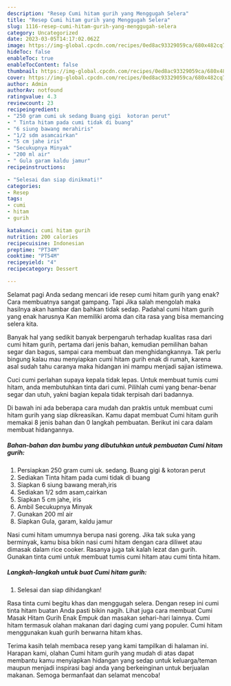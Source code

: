 ```yaml
---
description: "Resep Cumi hitam gurih yang Menggugah Selera"
title: "Resep Cumi hitam gurih yang Menggugah Selera"
slug: 1116-resep-cumi-hitam-gurih-yang-menggugah-selera
category: Uncategorized
date: 2023-03-05T14:17:02.062Z
image: https://img-global.cpcdn.com/recipes/0ed8ac93329059ca/680x482cq70/cumi-hitam-gurih-foto-resep-utama.jpg
hideToc: false
enableToc: true
enableTocContent: false
thumbnail: https://img-global.cpcdn.com/recipes/0ed8ac93329059ca/680x482cq70/cumi-hitam-gurih-foto-resep-utama.jpg
cover: https://img-global.cpcdn.com/recipes/0ed8ac93329059ca/680x482cq70/cumi-hitam-gurih-foto-resep-utama.jpg
author: Admin
authorAv: notfound
ratingvalue: 4.3
reviewcount: 23
recipeingredient:
- "250 gram cumi uk sedang Buang gigi  kotoran perut"
- " Tinta hitam pada cumi tidak di buang"
- "6 siung bawang merahiris"
- "1/2 sdm asamcairkan"
- "5 cm jahe iris"
- "Secukupnya Minyak"
- "200 ml air"
- " Gula garam kaldu jamur"
recipeinstructions:

- "Selesai dan siap dinikmati!"
categories:
- Resep
tags:
- cumi
- hitam
- gurih

katakunci: cumi hitam gurih 
nutrition: 200 calories
recipecuisine: Indonesian
preptime: "PT34M"
cooktime: "PT54M"
recipeyield: "4"
recipecategory: Dessert

---
```



Selamat pagi Anda sedang mencari ide resep cumi hitam gurih yang enak? Cara membuatnya sangat gampang. Tapi Jika salah mengolah maka hasilnya akan hambar dan bahkan tidak sedap. Padahal cumi hitam gurih yang enak harusnya Kan memiliki aroma dan cita rasa yang bisa memancing selera kita.


Banyak hal yang sedikit banyak berpengaruh terhadap kualitas rasa dari cumi hitam gurih, pertama dari jenis bahan, kemudian pemilihan bahan segar dan bagus, sampai cara membuat dan menghidangkannya. Tak perlu bingung kalau mau menyiapkan cumi hitam gurih enak di rumah, karena asal sudah tahu caranya maka hidangan ini mampu menjadi sajian istimewa.

Cuci cumi perlahan supaya kepala tidak lepas. Untuk membuat tumis cumi hitam, anda membutuhkan tinta dari cumi. Pilihlah cumi yang benar-benar segar dan utuh, yakni bagian kepala tidak terpisah dari badannya.


Di bawah ini ada beberapa cara mudah dan praktis untuk membuat cumi hitam gurih yang siap dikreasikan. Kamu dapat membuat Cumi hitam gurih memakai 8 jenis bahan dan 0 langkah pembuatan. Berikut ini cara dalam membuat hidangannya.

<!--inarticleads1-->

##### Bahan-bahan dan bumbu yang dibutuhkan untuk pembuatan Cumi hitam gurih:

1. Persiapkan 250 gram cumi uk. sedang. Buang gigi &amp; kotoran perut
1. Sediakan  Tinta hitam pada cumi tidak di buang
1. Siapkan 6 siung bawang merah,iris
1. Sediakan 1/2 sdm asam,cairkan
1. Siapkan 5 cm jahe, iris
1. Ambil Secukupnya Minyak
1. Gunakan 200 ml air
1. Siapkan  Gula, garam, kaldu jamur


Nasi cumi hitam umumnya berupa nasi goreng. Jika tak suka yang berminyak, kamu bisa bikin nasi cumi hitam dengan cara diliwet atau dimasak dalam rice cooker. Rasanya juga tak kalah lezat dan gurih. Gunakan tinta cumi untuk membuat tumis cumi hitam atau cumi tinta hitam. 

<!--inarticleads2-->

##### Langkah-langkah untuk buat Cumi hitam gurih:


1. Selesai dan siap dihidangkan!

Rasa tinta cumi begitu khas dan menggugah selera. Dengan resep ini cumi tinta hitam buatan Anda pasti bikin nagih. Lihat juga cara membuat Cumi Masak Hitam Gurih Enak Empuk dan masakan sehari-hari lainnya. Cumi hitam termasuk olahan makanan dari daging cumi yang populer. Cumi hitam menggunakan kuah gurih berwarna hitam khas. 

Terima kasih telah membaca resep yang kami tampilkan di halaman ini. Harapan kami, olahan Cumi hitam gurih yang mudah di atas dapat membantu kamu menyiapkan hidangan yang sedap untuk keluarga/teman maupun menjadi inspirasi bagi anda yang berkeinginan untuk berjualan makanan. Semoga bermanfaat dan selamat mencoba!
